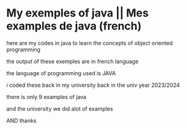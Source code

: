 # My exemples of java || Mes examples de java (french)

here are my codes in java to learn the concepts of object oriented programming

the output of these exemples are in french language

the language of programming used is JAVA

i coded these back in my university back in the univ year 2023/2024

there is only 9 examples of java

and the university we did alot of examples

AND thanks 
